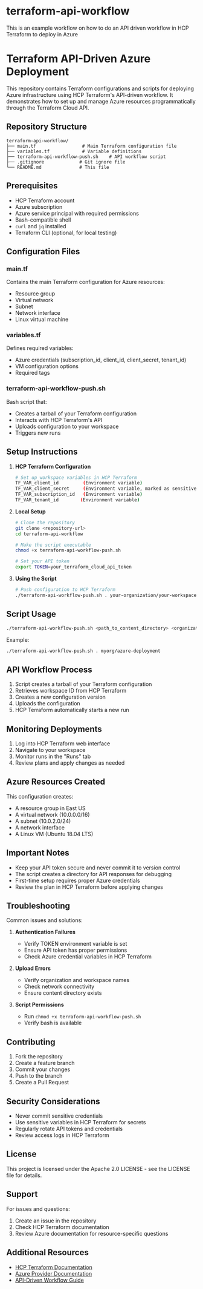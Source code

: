 # terraform-api-workflow
This is an example workflow on how to do an API driven workflow in HCP Terraform to deploy in Azure

# Terraform API-Driven Azure Deployment

This repository contains Terraform configurations and scripts for deploying Azure infrastructure using HCP Terraform's API-driven workflow. It demonstrates how to set up and manage Azure resources programmatically through the Terraform Cloud API.

## Repository Structure

```
terraform-api-workflow/
├── main.tf                 # Main Terraform configuration file
├── variables.tf            # Variable definitions
├── terraform-api-workflow-push.sh    # API workflow script
├── .gitignore             # Git ignore file
└── README.md              # This file
```

## Prerequisites

- HCP Terraform account
- Azure subscription
- Azure service principal with required permissions
- Bash-compatible shell
- `curl` and `jq` installed
- Terraform CLI (optional, for local testing)

## Configuration Files

### main.tf
Contains the main Terraform configuration for Azure resources:
- Resource group
- Virtual network
- Subnet
- Network interface
- Linux virtual machine

### variables.tf
Defines required variables:
- Azure credentials (subscription_id, client_id, client_secret, tenant_id)
- VM configuration options
- Required tags

### terraform-api-workflow-push.sh
Bash script that:
- Creates a tarball of your Terraform configuration
- Interacts with HCP Terraform's API
- Uploads configuration to your workspace
- Triggers new runs

## Setup Instructions

1. **HCP Terraform Configuration**
   ```bash
   # Set up workspace variables in HCP Terraform
   TF_VAR_client_id         (Environment variable)
   TF_VAR_client_secret     (Environment variable, marked as sensitive)
   TF_VAR_subscription_id   (Environment variable)
   TF_VAR_tenant_id        (Environment variable)
   ```

2. **Local Setup**
   ```bash
   # Clone the repository
   git clone <repository-url>
   cd terraform-api-workflow

   # Make the script executable
   chmod +x terraform-api-workflow-push.sh

   # Set your API token
   export TOKEN=your_terraform_cloud_api_token
   ```

3. **Using the Script**
   ```bash
   # Push configuration to HCP Terraform
   ./terraform-api-workflow-push.sh . your-organization/your-workspace-name
   ```

## Script Usage

```bash
./terraform-api-workflow-push.sh <path_to_content_directory> <organization>/<workspace>
```

Example:
```bash
./terraform-api-workflow-push.sh . myorg/azure-deployment
```

## API Workflow Process

1. Script creates a tarball of your Terraform configuration
2. Retrieves workspace ID from HCP Terraform
3. Creates a new configuration version
4. Uploads the configuration
5. HCP Terraform automatically starts a new run

## Monitoring Deployments

1. Log into HCP Terraform web interface
2. Navigate to your workspace
3. Monitor runs in the "Runs" tab
4. Review plans and apply changes as needed

## Azure Resources Created

This configuration creates:
- A resource group in East US
- A virtual network (10.0.0.0/16)
- A subnet (10.0.2.0/24)
- A network interface
- A Linux VM (Ubuntu 18.04 LTS)

## Important Notes

- Keep your API token secure and never commit it to version control
- The script creates a directory for API responses for debugging
- First-time setup requires proper Azure credentials
- Review the plan in HCP Terraform before applying changes

## Troubleshooting

Common issues and solutions:

1. **Authentication Failures**
   - Verify TOKEN environment variable is set
   - Ensure API token has proper permissions
   - Check Azure credential variables in HCP Terraform

2. **Upload Errors**
   - Verify organization and workspace names
   - Check network connectivity
   - Ensure content directory exists

3. **Script Permissions**
   - Run `chmod +x terraform-api-workflow-push.sh`
   - Verify bash is available

## Contributing

1. Fork the repository
2. Create a feature branch
3. Commit your changes
4. Push to the branch
5. Create a Pull Request

## Security Considerations

- Never commit sensitive credentials
- Use sensitive variables in HCP Terraform for secrets
- Regularly rotate API tokens and credentials
- Review access logs in HCP Terraform

## License

This project is licensed under the Apache 2.0 LICENSE - see the LICENSE file for details.

## Support

For issues and questions:
1. Create an issue in the repository
2. Check HCP Terraform documentation
3. Review Azure documentation for resource-specific questions

## Additional Resources

- [HCP Terraform Documentation](https://developer.hashicorp.com/terraform/cloud-docs)
- [Azure Provider Documentation](https://registry.terraform.io/providers/hashicorp/azurerm/latest/docs)
- [API-Driven Workflow Guide](https://developer.hashicorp.com/terraform/cloud-docs/run/api)
